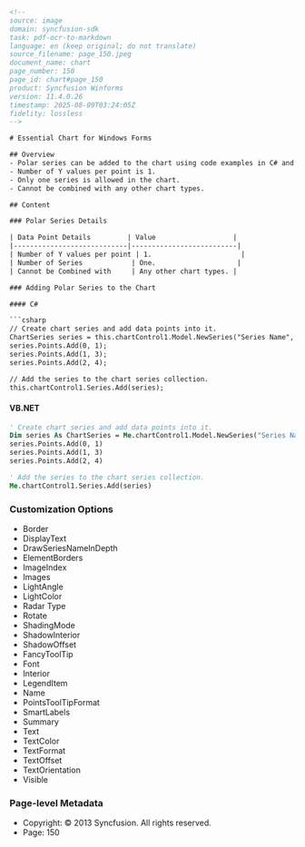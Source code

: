 ```html
<!--
source: image
domain: syncfusion-sdk
task: pdf-ocr-to-markdown
language: en (keep original; do not translate)
source_filename: page_150.jpeg
document_name: chart
page_number: 150
page_id: chart#page_150
product: Syncfusion Winforms
version: 11.4.0.26
timestamp: 2025-08-09T03:24:05Z
fidelity: lossless
-->

# Essential Chart for Windows Forms

## Overview
- Polar series can be added to the chart using code examples in C# and VB.NET.
- Number of Y values per point is 1.
- Only one series is allowed in the chart.
- Cannot be combined with any other chart types.

## Content

### Polar Series Details

| Data Point Details         | Value                   |
|----------------------------|--------------------------|
| Number of Y values per point | 1.                      |
| Number of Series            | One.                    |
| Cannot be Combined with     | Any other chart types. |

### Adding Polar Series to the Chart

#### C#

```csharp
// Create chart series and add data points into it.
ChartSeries series = this.chartControl1.Model.NewSeries("Series Name", ChartSeriesType.Polar);
series.Points.Add(0, 1);
series.Points.Add(1, 3);
series.Points.Add(2, 4);

// Add the series to the chart series collection.
this.chartControl1.Series.Add(series);
```

#### VB.NET

```vb
' Create chart series and add data points into it.
Dim series As ChartSeries = Me.chartControl1.Model.NewSeries("Series Name", ChartSeriesType.Polar)
series.Points.Add(0, 1)
series.Points.Add(1, 3)
series.Points.Add(2, 4)

' Add the series to the chart series collection.
Me.chartControl1.Series.Add(series)
```

### Customization Options

- Border
- DisplayText
- DrawSeriesNameInDepth
- ElementBorders
- ImageIndex
- Images
- LightAngle
- LightColor
- Radar Type
- Rotate
- ShadingMode
- ShadowInterior
- ShadowOffset
- FancyToolTip
- Font
- Interior
- LegendItem
- Name
- PointsToolTipFormat
- SmartLabels
- Summary
- Text
- TextColor
- TextFormat
- TextOffset
- TextOrientation
- Visible

### Page-level Metadata

- Copyright: © 2013 Syncfusion. All rights reserved.
- Page: 150

<!-- tags: [chart, Polar series, Windows Forms, C#, VB.NET, customization options, Syncfusion Winforms, 11.4.0.26] keywords: [chart series, data points, Polar chart, series addition, customization, light angle, light color, font settings, text formatting, text orientation] -->
```